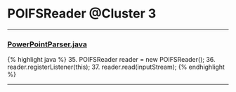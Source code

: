 # POIFSReader @Cluster 3

***

### [PowerPointParser.java](https://searchcode.com/codesearch/view/7760072/)
{% highlight java %}
35. POIFSReader reader = new POIFSReader();
36. reader.registerListener(this);
37. reader.read(inputStream);
{% endhighlight %}

***

